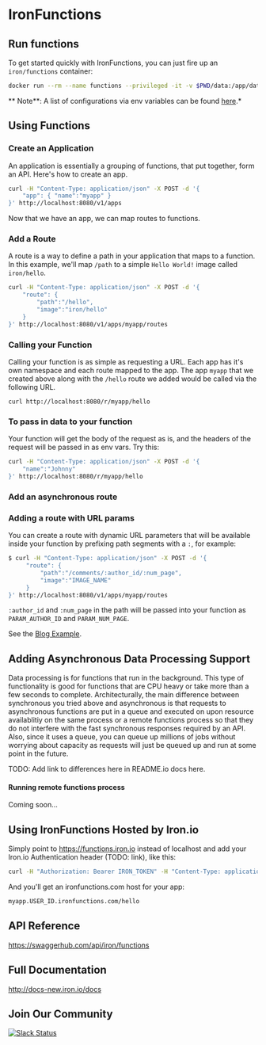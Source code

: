 # IronFunctions

## Run functions

To get started quickly with IronFunctions, you can just fire up an `iron/functions` container: 

```sh
docker run --rm --name functions --privileged -it -v $PWD/data:/app/data -p 8080:8080 iron/functions
```

** Note**: A list of configurations via env variables can be found [here](docs/api.md).*

## Using Functions

### Create an Application

An application is essentially a grouping of functions, that put together, form an API. Here's how to create an app. 

```sh
curl -H "Content-Type: application/json" -X POST -d '{
    "app": { "name":"myapp" }
}' http://localhost:8080/v1/apps
```

Now that we have an app, we can map routes to functions. 

### Add a Route

A route is a way to define a path in your application that maps to a function. In this example, we'll map
`/path` to a simple `Hello World!` image called `iron/hello`. 

```sh
curl -H "Content-Type: application/json" -X POST -d '{
    "route": {
        "path":"/hello",
        "image":"iron/hello"
    }
}' http://localhost:8080/v1/apps/myapp/routes
```

### Calling your Function

Calling your function is as simple as requesting a URL. Each app has it's own namespace and each route mapped to the app. 
The app `myapp` that we created above along with the `/hello` route we added would be called via the following URL. 

```
curl http://localhost:8080/r/myapp/hello
```

### To pass in data to your function

Your function will get the body of the request as is, and the headers of the request will be passed in as env vars. Try this:

```sh
curl -H "Content-Type: application/json" -X POST -d '{
    "name":"Johnny"
}' http://localhost:8080/r/myapp/hello
```

### Add an asynchronous route 

### Adding a route with URL params

You can create a route with dynamic URL parameters that will be available inside your function by prefixing path segments with a `:`, for example:

```sh
$ curl -H "Content-Type: application/json" -X POST -d '{
     "route": {
         "path":"/comments/:author_id/:num_page",
         "image":"IMAGE_NAME"
     }
}' http://localhost:8080/v1/apps/myapp/routes
```

`:author_id` and `:num_page` in the path will be passed into your function as `PARAM_AUTHOR_ID` and `PARAM_NUM_PAGE`.


See the [Blog Example](https://github.com/iron-io/functions/blob/master/examples/blog/README.md#creating-our-blog-application-in-your-ironfunctions).


## Adding Asynchronous Data Processing Support

Data processing is for functions that run in the background. This type of functionality is good for functions
that are CPU heavy or take more than a few seconds to complete. 
Architecturally, the main difference between synchronous you tried above and asynchronous is that requests
to asynchronous functions are put in a queue and executed on upon resource availablitiy on the same process
or a remote functions process so that they do not interfere with the fast synchronous responses required by an API.
Also, since it uses a queue, you can queue up millions of jobs without worrying about capacity as requests will
just be queued up and run at some point in the future.  

TODO: Add link to differences here in README.io docs here. 

#### Running remote functions process

Coming soon...

## Using IronFunctions Hosted by Iron.io

Simply point to https://functions.iron.io instead of localhost and add your Iron.io Authentication header (TODO: link), like this:

```sh
curl -H "Authorization: Bearer IRON_TOKEN" -H "Content-Type: application/json" -X POST -d '{"app": {"name":"myapp"}}' https://functions.iron.io/v1/apps
```

And you'll get an ironfunctions.com host for your app:

```sh
myapp.USER_ID.ironfunctions.com/hello
```

## API Reference

https://swaggerhub.com/api/iron/functions

## Full Documentation

http://docs-new.iron.io/docs

## Join Our Community

[![Slack Status](https://open-iron.herokuapp.com/badge.svg)](https://open-iron.herokuapp.com)
